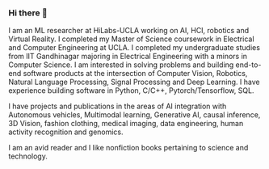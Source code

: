 ### Hi there 👋

I am an ML researcher at HiLabs-UCLA working on AI, HCI, robotics and Virtual Reality. I completed my Master of Science coursework in Electrical and Computer Engineering at UCLA. I completed my undergraduate studies from IIT Gandhinagar majoring in Electrical Engineering with a minors in Computer Science. I am interested in solving problems and building end-to-end software products at the intersection of Computer Vision, Robotics, Natural Language Processing, Signal Processing and Deep Learning. 
I have experience building software in Python, C/C++, Pytorch/Tensorflow, SQL.

I have projects and publications in the areas of AI integration with Autonomous vehicles, Multimodal learning, Generative AI, causal inference, 3D Vision, fashion clothing, medical imaging, data engineering, human activity recognition and genomics.

I am an avid reader and I like nonfiction books pertaining to science and technology.
<!--
**ronakkaoshik42/ronakkaoshik42** is a ✨ _special_ ✨ repository because its `README.md` (this file) appears on your GitHub profile.

Here are some ideas to get you started:

- 🔭 I’m currently working on ...
- 🌱 I’m currently learning ...
- 👯 I’m looking to collaborate on ...
- 🤔 I’m looking for help with ...
- 💬 Ask me about ...
- 📫 How to reach me: ...
- 😄 Pronouns: ...
- ⚡ Fun fact: ...
-->
